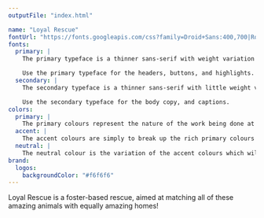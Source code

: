 ```yaml
---
outputFile: "index.html"

name: "Loyal Rescue"
fontUrl: "https://fonts.googleapis.com/css?family=Droid+Sans:400,700|Roboto:400,400i,700"
fonts:
  primary: |
    The primary typeface is a thinner sans-serif with weight variation in the strokes to create a more inviting and engaging set of text.

    Use the primary typeface for the headers, buttons, and highlights.
  secondary: |
    The secondary typeface is a thinner sans-serif with little weight variation in the strokes to create a solid set of text for longer entries.

    Use the secondary typeface for the body copy, and captions.
colors:
  primary: |
    The primary colours represent the nature of the work being done at Loyal Rescue. The soft blues are inviting, but reveal the level of sadness associated with animal adoption. These colours convey the emotions of the abandoned animals and the caretakers who have to care for animals which might never be adopted. Use them for headers, buttons, and emphasis.
  accent: |
    The accent colours are simply to break up the rich primary colours and provide contrast. Use them for body copy, reversed text, and different shades as section dividers.
  neutral: |
    The neutral colour is the variation of the accent colours which will primarily be used to break up sections of content. It is an off-white, which will provide easier readability and organization of content.
brand:
  logos:
    backgroundColor: "#f6f6f6"
---
```


Loyal Rescue is a foster-based rescue, aimed at matching all of these amazing animals with equally amazing homes!

